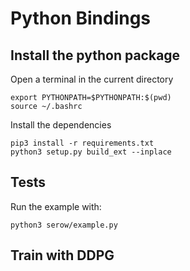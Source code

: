 # Python Bindings

## Install the python package

Open a terminal in the current directory

```
export PYTHONPATH=$PYTHONPATH:$(pwd)
source ~/.bashrc
```

Install the dependencies

```
pip3 install -r requirements.txt
python3 setup.py build_ext --inplace
```

## Tests
Run the example with: 

```
python3 serow/example.py
```

## Train with DDPG

